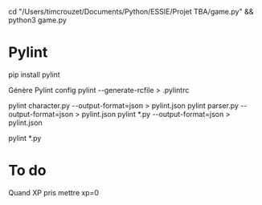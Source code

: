 cd "/Users/timcrouzet/Documents/Python/ESSIE/Projet TBA/game.py"  && python3 game.py

# Pylint

pip install pylint

Génère Pylint config
pylint --generate-rcfile > .pylintrc


pylint character.py --output-format=json > pylint.json
pylint parser.py --output-format=json > pylint.json
pylint *.py --output-format=json > pylint.json


pylint *.py


# To do

Quand XP pris mettre xp=0
